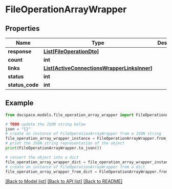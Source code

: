 # FileOperationArrayWrapper


## Properties

Name | Type | Description | Notes
------------ | ------------- | ------------- | -------------
**response** | [**List[FileOperationDto]**](FileOperationDto.md) |  | [optional] 
**count** | **int** |  | [optional] 
**links** | [**List[ActiveConnectionsWrapperLinksInner]**](ActiveConnectionsWrapperLinksInner.md) |  | [optional] 
**status** | **int** |  | [optional] 
**status_code** | **int** |  | [optional] 

## Example

```python
from docspace.models.file_operation_array_wrapper import FileOperationArrayWrapper

# TODO update the JSON string below
json = "{}"
# create an instance of FileOperationArrayWrapper from a JSON string
file_operation_array_wrapper_instance = FileOperationArrayWrapper.from_json(json)
# print the JSON string representation of the object
print(FileOperationArrayWrapper.to_json())

# convert the object into a dict
file_operation_array_wrapper_dict = file_operation_array_wrapper_instance.to_dict()
# create an instance of FileOperationArrayWrapper from a dict
file_operation_array_wrapper_from_dict = FileOperationArrayWrapper.from_dict(file_operation_array_wrapper_dict)
```
[[Back to Model list]](../README.md#documentation-for-models) [[Back to API list]](../README.md#documentation-for-api-endpoints) [[Back to README]](../README.md)


